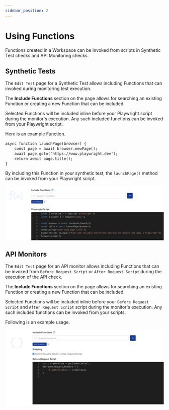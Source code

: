 ```yaml
---
sidebar_position: 2
---
```


# Using Functions

Functions created in a Workspace can be invoked from scripts in Synthetic Test checks and API Monitoring checks.

## Synthetic Tests

The `Edit Test` page for a Synthetic Test allows including Functions that can invoked during monitoring test execution.

The **Include Functions** section on the page allows for searching an existing Function or creating a new Function that can be included.

Selected Functions will be included inline before your Playwright script during the monitor's execution. Any such included functions can be invoked from your Playwright script.

Here is an example Function.

```
async function launchPage(browser) {    
    const page = await browser.newPage();
    await page.goto('https://www.playwright.dev');
    return await page.title();       
}
```
By including this Function in your synthetic test, the `launchPage()` method can be invoked from your Playwright script.

![Synthetic Test using a Function](/img/function-synthetic.png)

## API Monitors

The `Edit Test` page for an API monitor allows including Functions that can be invoked from `Before Request Script` or `After Request Script` during the execution of the API check.

The **Include Functions** section on the page allows for searching an existing Function or creating a new Function that can be included.

Selected Functions will be included inline before your `Before Request Script` and `After Request Script` script during the monitor's execution. Any such included functions can be invoked from your scripts.

Following is an example usage.

![API Monitor using a Function](/img/function-api.png)

